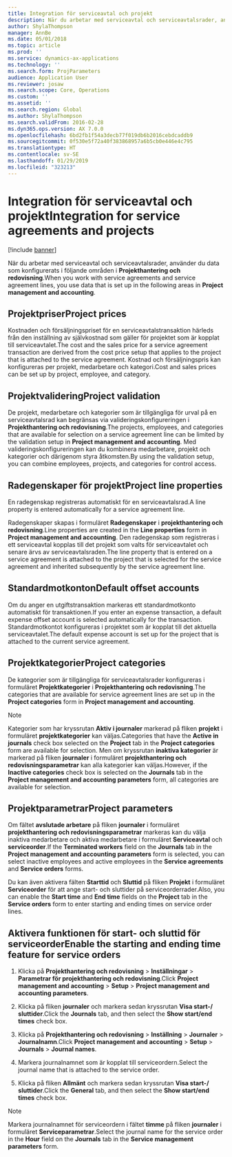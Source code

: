 ```yaml
---
title: Integration för serviceavtal och projekt
description: När du arbetar med serviceavtal och serviceavtalsrader, använder du data som konfigurerats i följande områden av avsnittet Projekthantering och redovisning.
author: ShylaThompson
manager: AnnBe
ms.date: 05/01/2018
ms.topic: article
ms.prod: ''
ms.service: dynamics-ax-applications
ms.technology: ''
ms.search.form: ProjParameters
audience: Application User
ms.reviewer: josaw
ms.search.scope: Core, Operations
ms.custom: ''
ms.assetid: ''
ms.search.region: Global
ms.author: ShylaThompson
ms.search.validFrom: 2016-02-28
ms.dyn365.ops.version: AX 7.0.0
ms.openlocfilehash: 6bd2fb1f54a3decb77f019db6b2016cebdcaddb9
ms.sourcegitcommit: 0f530e5f72a40f383868957a6b5cb0e446e4c795
ms.translationtype: HT
ms.contentlocale: sv-SE
ms.lasthandoff: 01/29/2019
ms.locfileid: "323213"
---
```

# <a name="integration-for-service-agreements-and-projects"></a><span data-ttu-id="3b66b-103">Integration för serviceavtal och projekt</span><span class="sxs-lookup"><span data-stu-id="3b66b-103">Integration for service agreements and projects</span></span> 

[!include [banner](../includes/banner.md)]


<span data-ttu-id="3b66b-104">När du arbetar med serviceavtal och serviceavtalsrader, använder du data som konfigurerats i följande områden i **Projekthantering och redovisning**.</span><span class="sxs-lookup"><span data-stu-id="3b66b-104">When you work with service agreements and service agreement lines, you use data that is set up in the following areas in **Project management and accounting**.</span></span>

## <a name="project-prices"></a><span data-ttu-id="3b66b-105">Projektpriser</span><span class="sxs-lookup"><span data-stu-id="3b66b-105">Project prices</span></span>

<span data-ttu-id="3b66b-106">Kostnaden och försäljningspriset för en serviceavtalstransaktion härleds från den inställning av självkostnad som gäller för projektet som är kopplat till serviceavtalet.</span><span class="sxs-lookup"><span data-stu-id="3b66b-106">The cost and the sales price for a service agreement transaction are derived from the cost price setup that applies to the project that is attached to the service agreement.</span></span> <span data-ttu-id="3b66b-107">Kostnad och försäljningspris kan konfigureras per projekt, medarbetare och kategori.</span><span class="sxs-lookup"><span data-stu-id="3b66b-107">Cost and sales prices can be set up by project, employee, and category.</span></span> 

## <a name="project-validation"></a><span data-ttu-id="3b66b-108">Projektvalidering</span><span class="sxs-lookup"><span data-stu-id="3b66b-108">Project validation</span></span>

<span data-ttu-id="3b66b-109">De projekt, medarbetare och kategorier som är tillgängliga för urval på en serviceavtalsrad kan begränsas via valideringskonfigureringen i **Projekthantering och redovisning**.</span><span class="sxs-lookup"><span data-stu-id="3b66b-109">The projects, employees, and categories that are available for selection on a service agreement line can be limited by the validation setup in **Project management and accounting**.</span></span> <span data-ttu-id="3b66b-110">Med valideringskonfigureringen kan du kombinera medarbetare, projekt och kategorier och därigenom styra åtkomsten.</span><span class="sxs-lookup"><span data-stu-id="3b66b-110">By using the validation setup, you can combine employees, projects, and categories for control access.</span></span> 

## <a name="project-line-properties"></a><span data-ttu-id="3b66b-111">Radegenskaper för projekt</span><span class="sxs-lookup"><span data-stu-id="3b66b-111">Project line properties</span></span>

<span data-ttu-id="3b66b-112">En radegenskap registreras automatiskt för en serviceavtalsrad.</span><span class="sxs-lookup"><span data-stu-id="3b66b-112">A line property is entered automatically for a service agreement line.</span></span>

<span data-ttu-id="3b66b-113">Radegenskaper skapas i formuläret **Radegenskaper** i **projekthantering och redovisning**.</span><span class="sxs-lookup"><span data-stu-id="3b66b-113">Line properties are created in the **Line properties** form in **Project management and accounting**.</span></span> <span data-ttu-id="3b66b-114">Den radegenskap som registreras i ett serviceavtal kopplas till det projekt som valts för serviceavtalet och senare ärvs av serviceavtalsraden.</span><span class="sxs-lookup"><span data-stu-id="3b66b-114">The line property that is entered on a service agreement is attached to the project that is selected for the service agreement and inherited subsequently by the service agreement line.</span></span> 

## <a name="default-offset-accounts"></a><span data-ttu-id="3b66b-115">Standardmotkonton</span><span class="sxs-lookup"><span data-stu-id="3b66b-115">Default offset accounts</span></span>

<span data-ttu-id="3b66b-116">Om du anger en utgiftstransaktion markeras ett standardmotkonto automatiskt för transaktionen.</span><span class="sxs-lookup"><span data-stu-id="3b66b-116">If you enter an expense transaction, a default expense offset account is selected automatically for the transaction.</span></span> <span data-ttu-id="3b66b-117">Standardmotkontot konfigureras i projektet som är kopplat till det aktuella serviceavtalet.</span><span class="sxs-lookup"><span data-stu-id="3b66b-117">The default expense account is set up for the project that is attached to the current service agreement.</span></span>

## <a name="project-categories"></a><span data-ttu-id="3b66b-118">Projektkategorier</span><span class="sxs-lookup"><span data-stu-id="3b66b-118">Project categories</span></span>

<span data-ttu-id="3b66b-119">De kategorier som är tillgängliga för serviceavtalsrader konfigureras i formuläret **Projektkategorier** i **Projekthantering och redovisning**.</span><span class="sxs-lookup"><span data-stu-id="3b66b-119">The categories that are available for service agreement lines are set up in the **Project categories** form in **Project management and accounting**.</span></span> 

> [!NOTE]
> <P><span data-ttu-id="3b66b-120">Kategorier som har kryssrutan <STRONG>Aktiv i journaler</STRONG> markerad på fliken <STRONG>projekt</STRONG> i formuläret <STRONG>projektkategorier</STRONG> kan väljas.</span><span class="sxs-lookup"><span data-stu-id="3b66b-120">Categories that have the <STRONG>Active in journals</STRONG> check box selected on the <STRONG>Project</STRONG> tab in the <STRONG>Project categories</STRONG> form are available for selection.</span></span> <span data-ttu-id="3b66b-121">Men om kryssrutan <STRONG>inaktiva kategorier</STRONG> är markerad på fliken <STRONG>journaler</STRONG> i formuläret <STRONG>projekthantering och redovisningsparametrar</STRONG> kan alla kategorier kan väljas.</span><span class="sxs-lookup"><span data-stu-id="3b66b-121">However, if the <STRONG>Inactive categories</STRONG> check box is selected on the <STRONG>Journals</STRONG> tab in the <STRONG>Project management and accounting parameters</STRONG> form, all categories are available for selection.</span></span></P>

## <a name="project-parameters"></a><span data-ttu-id="3b66b-122">Projektparametrar</span><span class="sxs-lookup"><span data-stu-id="3b66b-122">Project parameters</span></span>

<span data-ttu-id="3b66b-123">Om fältet **avslutade arbetare** på fliken **journaler** i formuläret **projekthantering och redovisningsparametrar** markeras kan du välja inaktiva medarbetare och aktiva medarbetare i formuläret **Serviceavtal** och **serviceorder**.</span><span class="sxs-lookup"><span data-stu-id="3b66b-123">If the **Terminated workers** field on the **Journals** tab in the **Project management and accounting parameters** form is selected, you can select inactive employees and active employees in the **Service agreements** and **Service orders** forms.</span></span>

<span data-ttu-id="3b66b-124">Du kan även aktivera fälten **Starttid** och **Sluttid** på fliken **Projekt** i formuläret **Serviceorder** för att ange start- och sluttider på serviceorderrader.</span><span class="sxs-lookup"><span data-stu-id="3b66b-124">Also, you can enable the **Start time** and **End time** fields on the **Project** tab in the **Service orders** form to enter starting and ending times on service order lines.</span></span>

## <a name="enable-the-starting-and-ending-time-feature-for-service-orders"></a><span data-ttu-id="3b66b-125">Aktivera funktionen för start- och sluttid för serviceorder</span><span class="sxs-lookup"><span data-stu-id="3b66b-125">Enable the starting and ending time feature for service orders</span></span>

1.  <span data-ttu-id="3b66b-126">Klicka på **Projekthantering och redovisning** \> **Inställningar** \> **Parametrar för projekthantering och redovisning**.</span><span class="sxs-lookup"><span data-stu-id="3b66b-126">Click **Project management and accounting** \> **Setup** \> **Project management and accounting parameters**.</span></span>

2.  <span data-ttu-id="3b66b-127">Klicka på fliken **journaler** och markera sedan kryssrutan **Visa start-/ sluttider**.</span><span class="sxs-lookup"><span data-stu-id="3b66b-127">Click the **Journals** tab, and then select the **Show start/end times** check box.</span></span>

3.  <span data-ttu-id="3b66b-128">Klicka på **Projekthantering och redovisning** \> **Inställning** \> **Journaler** \> **Journalnamn**.</span><span class="sxs-lookup"><span data-stu-id="3b66b-128">Click **Project management and accounting** \> **Setup** \> **Journals** \> **Journal names**.</span></span>

4.  <span data-ttu-id="3b66b-129">Markera journalnamnet som är kopplat till serviceordern.</span><span class="sxs-lookup"><span data-stu-id="3b66b-129">Select the journal name that is attached to the service order.</span></span>

5.  <span data-ttu-id="3b66b-130">Klicka på fliken **Allmänt** och markera sedan kryssrutan **Visa start-/ sluttider**.</span><span class="sxs-lookup"><span data-stu-id="3b66b-130">Click the **General** tab, and then select the **Show start/end times** check box.</span></span>


> [!NOTE]
> <P><span data-ttu-id="3b66b-131">Markera journalnamnet för serviceordern i fältet <STRONG>timme</STRONG> på fliken <STRONG>journaler</STRONG> i formuläret <STRONG>Serviceparametrar</STRONG>.</span><span class="sxs-lookup"><span data-stu-id="3b66b-131">Select the journal name for the service order in the <STRONG>Hour</STRONG> field on the <STRONG>Journals</STRONG> tab in the <STRONG>Service management parameters</STRONG> form.</span></span></P>





